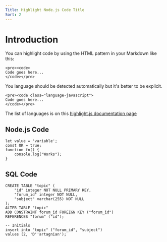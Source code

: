 ```yaml
---
Title: Highlight Node.js Code Title
Sort: 2
---
```


# Introduction

You can highlight code by using the HTML pattern in your Markdown like this:

```
<pre><code>
Code goes here...
</code></pre>
```

You language should be detected automatically but it's better to be explicit.

```
<pre><code class="language-javascript">
Code goes here...
</code></pre>
```

The list of languages is on this [highlight.js documentation page](https://highlightjs.readthedocs.io/en/latest/supported-languages.html)

## Node.js Code

<pre><code class="language-javascript">let value = 'variable';
const OK = true;
function fn() {
	console.log("Works");
}
</code></pre>

## SQL Code

<pre><code class="language-sql">CREATE TABLE "topic" (
    "id" integer NOT NULL PRIMARY KEY,
    "forum_id" integer NOT NULL,
    "subject" varchar(255) NOT NULL
);
ALTER TABLE "topic"
ADD CONSTRAINT forum_id FOREIGN KEY ("forum_id")
REFERENCES "forum" ("id");

-- Initials
insert into "topic" ("forum_id", "subject")
values (2, 'D''artagnian');
</code></pre>
